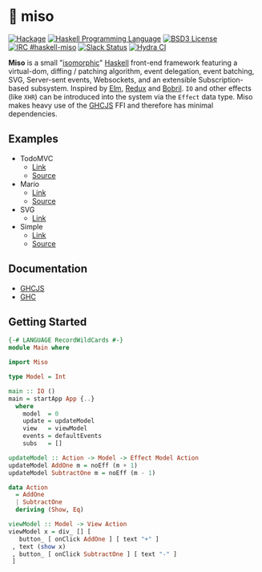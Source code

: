 :ramen: miso
======================
[![Hackage](https://img.shields.io/hackage/v/miso.svg?style=flat-square)](http://hackage.haskell.org/package/miso)
[![Haskell Programming Language](https://img.shields.io/badge/language-Haskell-green.svg?style=flat-square)](https://haskell.org)
[![BSD3 License](http://img.shields.io/badge/license-BSD3-brightgreen.svg?style=flat-square)](https://github.com/dmjio/miso/blob/master/LICENSE)
[![IRC #haskell-miso](https://img.shields.io/badge/IRC-%23haskell--miso-1e72ff.svg?style=flat-square)](https://www.irccloud.com/invite?channel=%23haskell-miso&amp;hostname=irc.freenode.net&amp;port=6697&amp;ssl=1)
[![Slack Status](https://haskell-miso-slack.herokuapp.com/badge.svg?style=flat-square)](https://haskell-miso-slack.herokuapp.com)
[![Hydra CI](https://img.shields.io/badge/Hydra-CI-00BDFD.svg?style=flat-square)](https://hydra.dmj.io)

**Miso** is a small "[isomorphic](http://nerds.airbnb.com/isomorphic-javascript-future-web-apps/)" [Haskell](https://www.haskell.org/) front-end framework featuring a virtual-dom, diffing / patching algorithm, event delegation, event batching, SVG, Server-sent events, Websockets, and an extensible Subscription-based subsystem. Inspired by [Elm](http://elm-lang.org/), [Redux](http://redux.js.org/) and [Bobril](http://github.com/bobris/bobril). `IO` and other effects (like `XHR`) can be introduced into the system via the `Effect` data type. Miso makes heavy use of the [GHCJS](https://github.com/ghcjs/ghcjs) FFI and therefore has minimal dependencies.

## Examples
  - TodoMVC
    - [Link](https://d3u8rq3uy5wnb9.cloudfront.net/)
    - [Source](https://github.com/dmjio/miso/blob/master/examples/todo-mvc/Main.hs)
  - Mario
    - [Link](https://dfhxhtlu1tq0x.cloudfront.net/)
    - [Source](https://github.com/dmjio/miso/blob/master/examples/mario/Main.hs)
 - SVG
    - [Link](https://d2dwfl7f3j7of0.cloudfront.net/)
 - Simple
    - [Link](https://dco9lhtzw9c6i.cloudfront.net)
    - [Source](https://github.com/dmjio/miso/blob/master/exe/Main.hs)

## Documentation
  - [GHCJS](https://d10z4r8eai3cm9.cloudfront.net/)
  - [GHC](http://hackage.haskell.org/package/miso)

## Getting Started
```haskell
{-# LANGUAGE RecordWildCards #-}
module Main where

import Miso

type Model = Int

main :: IO ()
main = startApp App {..}
  where
    model  = 0
    update = updateModel
    view   = viewModel
    events = defaultEvents
    subs   = []

updateModel :: Action -> Model -> Effect Model Action
updateModel AddOne m = noEff (m + 1)
updateModel SubtractOne m = noEff (m - 1)

data Action
  = AddOne
  | SubtractOne
  deriving (Show, Eq)

viewModel :: Model -> View Action
viewModel x = div_ [] [
   button_ [ onClick AddOne ] [ text "+" ]
 , text (show x)
 , button_ [ onClick SubtractOne ] [ text "-" ]
 ]
 ```
